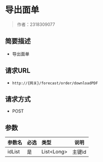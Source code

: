 # 导出面单

> 作者：2318309077

## 简要描述

- 导出面单

## 请求URL
- ` http://{网关}/forecast/order/downloadPDF `
  
## 请求方式
- POST 

## 参数

|参数名|必选|类型|说明|
|:----    |:---|:----- |-----   |
|idList |是  |List&lt;Long> |主键id   |